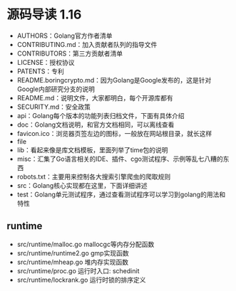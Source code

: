 # 源码导读 1.16

- AUTHORS：Golang官方作者清单
- CONTRIBUTING.md：加入贡献者队列的指导文件
- CONTRIBUTORS：第三方贡献者清单
- LICENSE：授权协议
- PATENTS：专利
- README.boringcrypto.md：因为Golang是Google发布的，这是针对Google内部研究分支的说明
- README.md：说明文件，大家都明白，每个开源库都有
- SECURITY.md：安全政策
- api：Golang每个版本的功能列表归档文件，下面有具体介绍
- doc：Golang文档说明，和官方文档相同，可以离线查看
- favicon.ico：浏览器页签左边的图标，一般放在网站根目录，就长这样
- file
- lib：看起来像是库文档模板，里面列举了time包的说明
- misc：汇集了Go语言相关的IDE、插件、cgo测试程序、示例等乱七八糟的东西
- robots.txt：主要用来控制各大搜索引擎爬虫的爬取规则
- src：Golang核心实现都在这里，下面详细讲述
- test：Golang单元测试程序，通过查看测试程序可以学习到golang的用法和特性


## runtime 

- src/runtime/malloc.go   mallocgc等内存分配函数
- src/runtime/runtime2.go gmp实现函数
- src/runtime/mheap.go 堆内存实现函数
- src/runtime/proc.go 运行时入口: schedinit
- src/runtime/lockrank.go 运行时锁的排序定义
